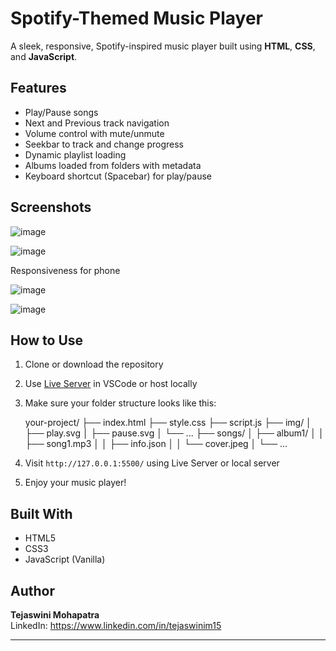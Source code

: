 # Spotify-Themed Music Player

A sleek, responsive, Spotify-inspired music player built using **HTML**, **CSS**, and **JavaScript**.

## Features

- Play/Pause songs
- Next and Previous track navigation
- Volume control with mute/unmute
- Seekbar to track and change progress
- Dynamic playlist loading
- Albums loaded from folders with metadata
- Keyboard shortcut (Spacebar) for play/pause

## Screenshots
![image](https://github.com/user-attachments/assets/cd8a4978-b0ce-4f0a-8dda-810efd161c73)

![image](https://github.com/user-attachments/assets/588db503-586c-4a67-9c08-125b7320a00e)

Responsiveness for phone 

![image](https://github.com/user-attachments/assets/6ac74e59-6425-4e87-979a-5a83e5a1d057)

![image](https://github.com/user-attachments/assets/f65a6c03-61a5-4954-b19a-1f796ae5b703)


## How to Use

1. Clone or download the repository
2. Use [Live Server](https://marketplace.visualstudio.com/items?itemName=ritwickdey.LiveServer) in VSCode or host locally
3. Make sure your folder structure looks like this:

   your-project/
├── index.html
├── style.css
├── script.js
├── img/
│ ├── play.svg
│ ├── pause.svg
│ └── ...
├── songs/
│ ├── album1/
│ │ ├── song1.mp3
│ │ ├── info.json
│ │ └── cover.jpeg
│ └── ...


4. Visit `http://127.0.0.1:5500/` using Live Server or local server
5. Enjoy your music player!

## Built With

- HTML5
- CSS3
- JavaScript (Vanilla)

## Author

**Tejaswini Mohapatra**  
LinkedIn:  https://www.linkedin.com/in/tejaswinim15 

---


